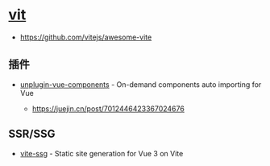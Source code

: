 # [vit](https://vitejs.dev/)

- https://github.com/vitejs/awesome-vite

## 插件

- [unplugin-vue-components](https://github.com/antfu/unplugin-vue-components) - On-demand components auto importing for Vue

    - https://juejin.cn/post/7012446423367024676

## SSR/SSG

- [vite-ssg](https://github.com/antfu/vite-ssg) - Static site generation for Vue 3 on Vite
